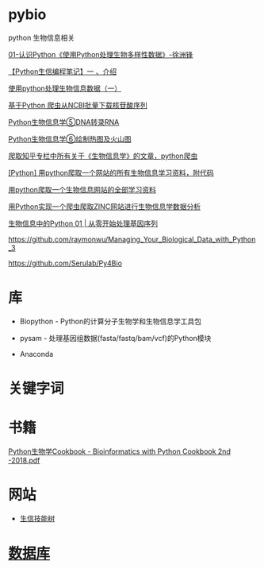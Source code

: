 # pybio
python 生物信息相关



[01-认识Python《使用Python处理生物多样性数据》-徐洲锋](https://www.bilibili.com/video/BV1MY411577t/)

[【Python生信编程笔记】一 、介绍](https://www.jianshu.com/p/c220c537c98a)

[使用python处理生物信息数据（一）](https://www.jianshu.com/p/75dae6c88bdc)

[基于Python 爬虫从NCBI批量下载核苷酸序列](https://www.jianshu.com/p/10419d98deff)

[Python生物信息学⑤DNA转录RNA](https://developer.aliyun.com/article/826670)

[Python生物信息学⑥绘制热图及火山图](https://developer.aliyun.com/article/826661)

[爬取知乎专栏中所有关于《生物信息学》的文章，python爬虫](https://cloud.tencent.com/developer/article/1378386)

[[Python] 用python爬取一个网站的所有生物信息学习资料，附代码](http://www.biotrainee.com/thread-758-1-1.html)

[用python爬取一个生物信息网站的全部学习资料](https://zhuanlan.zhihu.com/p/24439922)

[用Python实现一个爬虫爬取ZINC网站进行生物信息学数据分析](https://www.cnblogs.com/jeysin/p/10962316.html)

[生物信息中的Python 01 | 从零开始处理基因序列](https://cloud.tencent.com/developer/article/1772335?from=article.detail.1772337)


https://github.com/raymonwu/Managing_Your_Biological_Data_with_Python_3

https://github.com/Serulab/Py4Bio

# 库
* Biopython - Python的计算分子生物学和生物信息学工具包

* pysam - 处理基因组数据(fasta/fastq/bam/vcf)的Python模块

* Anaconda
# 关键字词


# 书籍
[Python生物学Cookbook - Bioinformatics with Python Cookbook 2nd -2018.pdf](https://www.jianshu.com/p/877df92d6ba9?spm=a2c6h.12873639.article-detail.7.458f55f2OzZFxy)

# 网站

* [生信技能树](http://www.biotrainee.com/forum.php)

# [数据库]()
